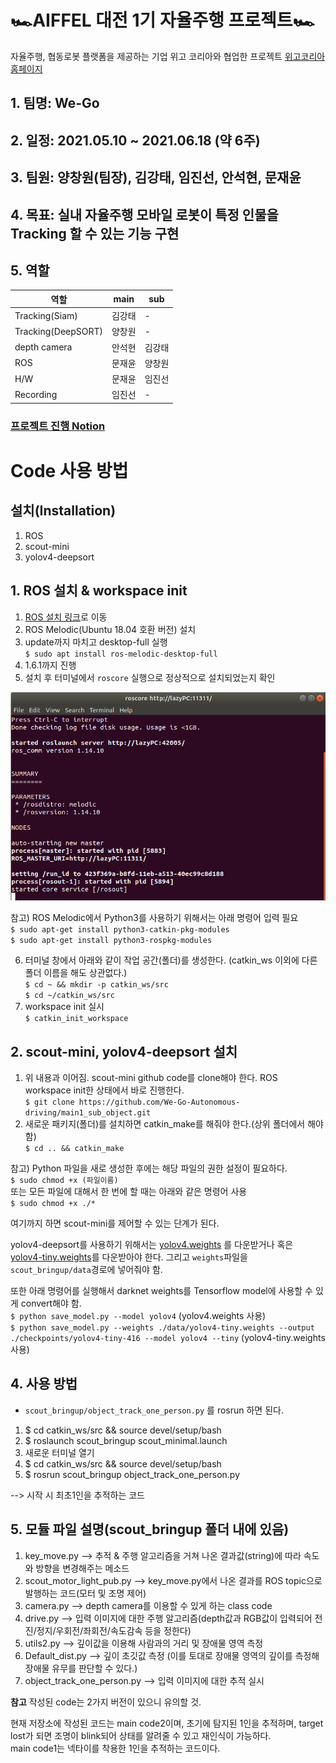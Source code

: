 # 🏎AIFFEL 대전 1기 자율주행 프로젝트🏎
자율주행, 협동로봇 플랫폼을 제공하는 기업 위고 코리아와 협업한 프로젝트 [위고코리아 홈페이지](https://wego-robotics.com/)

## 1. 팀명: We-Go
## 2. 일정: 2021.05.10 ~ 2021.06.18 (약 6주)
## 3. 팀원: 양창원(팀장), 김강태, 임진선, 안석현, 문재윤
## 4. 목표: 실내 자율주행 모바일 로봇이 특정 인물을 Tracking 할 수 있는 기능 구현
## 5. 역할
|역할|main|sub|
|---|---|---|
|Tracking(Siam)|김강태|-|
|Tracking(DeepSORT)|양창원|-|
|depth camera|안석현|김강태|
|ROS|문재윤|양창원|
|H/W|문재윤|임진선|
|Recording|임진선|-|

### [프로젝트 진행 Notion](https://www.notion.so/We-Go-ed512708c2f14177a53e4f5c95d918a9)

# Code 사용 방법
## 설치(Installation)
1. ROS  
2. scout-mini  
3. yolov4-deepsort  

## 1. ROS 설치 & workspace init
1) [ROS 설치 링크](http://wiki.ros.org/melodic/Installation/Ubuntu)로 이동  
2) ROS Melodic(Ubuntu 18.04 호환 버전) 설치  
3) update까지 마치고 desktop-full 실행  
`$ sudo apt install ros-melodic-desktop-full`  
4) 1.6.1까지 진행  
5) 설치 후 터미널에서 `roscore` 실행으로 정상적으로 설치되었는지 확인  

![roscore](image/roscore.png)  

참고) ROS Melodic에서 Python3를 사용하기 위해서는 아래 명령어 입력 필요  
`$ sudo apt-get install python3-catkin-pkg-modules`  
`$ sudo apt-get install python3-rospkg-modules`

6) 터미널 창에서 아래와 같이 작업 공간(폴더)를 생성한다. (catkin_ws 이외에 다른 폴더 이름을 해도 상관없다.)  
`$ cd ~ && mkdir -p catkin_ws/src`  
`$ cd ~/catkin_ws/src`  
7) workspace init 실시  
`$ catkin_init_workspace`  

## 2. scout-mini, yolov4-deepsort 설치  
1) 위 내용과 이어짐. scout-mini github code를 clone해야 한다. ROS workspace init한 상태에서 바로 진행한다.  
`$ git clone https://github.com/We-Go-Autonomous-driving/main1_sub_object.git`  
2) 새로운 패키지(폴더)를 설치하면 catkin_make를 해줘야 한다.(상위 폴더에서 해야함)  
`$ cd .. && catkin_make`  

참고) Python 파일을 새로 생성한 후에는 해당 파일의 권한 설정이 필요하다.  
`$ sudo chmod +x (파일이름)`  
또는 모든 파일에 대해서 한 번에 할 때는 아래와 같은 명령어 사용  
`$ sudo chmod +x ./*`  

여기까지 하면 scout-mini를 제어할 수 있는 단계가 된다.  

yolov4-deepsort를 사용하기 위해서는 [yolov4.weights](https://drive.google.com/open?id=1cewMfusmPjYWbrnuJRuKhPMwRe_b9PaT) 를 다운받거나 혹은 [yolov4-tiny.weights](https://github.com/AlexeyAB/darknet/releases/download/darknet_yolo_v4_pre/yolov4-tiny.weights)를 다운받아야 한다. 그리고 `weights`파일을 `scout_bringup/data`경로에 넣어줘야 함.

또한 아래 명령어를 실행해서 darknet weights를 Tensorflow model에 사용할 수 있게 convert해야 함.  
`$ python save_model.py --model yolov4` (yolov4.weights 사용)  
`$ python save_model.py --weights ./data/yolov4-tiny.weights --output ./checkpoints/yolov4-tiny-416 --model yolov4 --tiny` (yolov4-tiny.weights 사용)  

## 4. 사용 방법
- `scout_bringup/object_track_one_person.py` 를 rosrun 하면 된다.
1. $ cd catkin_ws/src && source devel/setup/bash  
2. $ roslaunch scout_bringup scout_minimal.launch  
3. 새로운 터미널 열기
4. $ cd catkin_ws/src && source devel/setup/bash  
5. $ rosrun scout_bringup object_track_one_person.py


--> 시작 시 최초1인을 추적하는 코드

## 5. 모듈 파일 설명(scout_bringup 폴더 내에 있음)
1. key_move.py --> 추적 & 주행 알고리즘을 거쳐 나온 결과값(string)에 따라 속도와 방향을 변경해주는 메소드  
2. scout_motor_light_pub.py --> key_move.py에서 나온 결과를 ROS topic으로 발행하는 코드(모터 및 조명 제어)  
3. camera.py --> depth camera를 이용할 수 있게 하는 class code  
4. drive.py --> 입력 이미지에 대한 주행 알고리즘(depth값과 RGB값이 입력되어 전진/정지/우회전/좌회전/속도감속 등을 정한다)  
5. utils2.py --> 깊이값을 이용해 사람과의 거리 및 장애물 영역 측정  
6. Default_dist.py --> 깊이 초깃값 측정 (이를 토대로 장애물 영역의 깊이를 측정해 장애물 유무를 판단할 수 있다.)  
7. object_track_one_person.py --> 입력 이미지에 대한 추적 실시  


**참고** 
작성된 code는 2가지 버전이 있으니 유의할 것.  

현재 저장소에 작성된 코드는 main code2이며, 초기에 탐지된 1인을 추적하며, target lost가 되면 조명이 blink되어 상태를 알려줄 수 있고 재인식이 가능하다.  
main code1는 넥타이를 착용한 1인을 추적하는 코드이다.   
